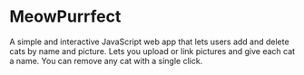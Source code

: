 # MeowPurrfect
A simple and interactive JavaScript web app that lets users add and delete cats by name and picture. Lets you upload or link pictures and give each cat a name. You can remove any cat with a single click.
